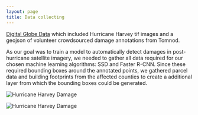 ```yaml
---
layout: page
title: Data collecting
---
```

[Digital Globe Data](https://www.digitalglobe.com/opendata/hurricane-harvey/post-event) which included Hurricane Harvey tif images and a geojson of volunteer crowdsourced damage annotations from Tomnod.

As our goal was to train a model to automatically detect damages in post-hurricane satellite imagery, we needed to gather all data required for our chosen machine learning algorithms: SSD and Faster R-CNN.  Since these required bounding boxes around the annotated points, we gathered parcel data and building footprints from the affected counties to create a additional layer from which the bounding boxes could be generated.

![Hurricane Harvey Damage](https://github.com/DDS-Lab/blob/disaster-damage-detection/master/Webp.net-gifmaker.gif)

![Hurricane Harvey Damage](https://github.com/DDS-Lab/blob/disaster-damage-detection/master/output_oIUkc4.gif)
